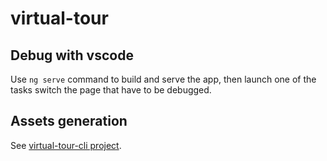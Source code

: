 # virtual-tour

## Debug with vscode

Use `ng serve` command to build and serve the app, then launch one of the tasks switch the page that have to be debugged.

## Assets generation

See [virtual-tour-cli project](https://github.com/raphael-volt/virtual-tour-cli).